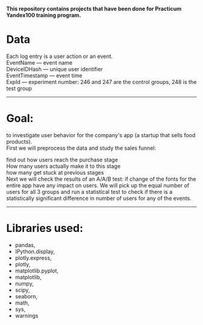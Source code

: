**This repository contains projects that have been done for Practicum Yandex100 training program.**

# Data

Each log entry is a user action or an event.<br>
EventName — event name<br>
DeviceIDHash — unique user identifier<br>
EventTimestamp — event time<br>
ExpId — experiment number: 246 and 247 are the control groups, 248 is the test group<br>
____

# Goal:
to investigate user behavior for the company's app (a startup that sells food products).<br>
First we will preprocess the data and study the sales funnel: <br>

find out how users reach the purchase stage<br>
How many users actually make it to this stage<br>
how many get stuck at previous stages<br>
Next we will check the results of an A/A/B test: if change of the fonts for the entire app have any impact on users. We will pick up the equal number of users for all 3 groups and run a statistical test to check if there is a statistically significant difference in number of users for any of the events.<br>
____

# Libraries used:
- pandas, <br>
- IPython.display, <br>
- plotly.express, <br>
- plotly, <br>
- matplotlib.pyplot, <br>
- matplotlib, <br>
- numpy, <br>
- scipy, <br>
- seaborn, <br>
- math, <br>
- sys, <br>
- warnings<br>
